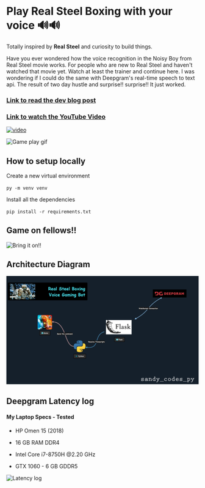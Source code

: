 # Play Real Steel Boxing with your voice 🔊🔊

Totally inspired by **Real Steel** and curiosity to build things.

Have you ever wondered how the voice recognition in the Noisy Boy from Real Steel movie works. For people who are new to Real Steel and haven't watched that movie yet. Watch at least the trainer and continue here.
I was wondering if I could do the same with Deepgram's real-time speech to text api. The result of two day hustle and surprise!! surprise!! It just worked.

### [Link to read the dev blog post](https://dev.to/sandy_codes_py/play-real-steel-boxing-with-your-voice-atom-the-peoples-champion-e8h)

### [Link to watch the YouTube Video](https://www.youtube.com/watch?v=BxZt7UkQ_-E&ab_channel=LateNightCodewithSanthosh)


<a href="https://www.youtube.com/watch?v=BxZt7UkQ_-E&ab_channel=LateNightCodewithSanthosh">
  <img src="https://img.youtube.com/vi/BxZt7UkQ_-E/hqdefault.jpg" alt="video">
</a>


![Game play gif](https://github.com/Santhoshkumard11/play-real-steel-boxing-with-your-audio/blob/4e8cb28f2b181ed5e808009d60ee85ea73a583c2/images/play_real_steel_boxing_with_voice_gif.gif)

## How to setup locally

Create a new virtual environment

`py -m venv venv`


Install all the dependencies

`pip install -r requirements.txt`


## Game on fellows!!
![Bring it on!!](https://github.com/Santhoshkumard11/play-real-steel-boxing-with-your-audio/blob/4e8cb28f2b181ed5e808009d60ee85ea73a583c2/images/bring_it_on.gif)


## Architecture Diagram
![Architecture Diagram](https://github.com/Santhoshkumard11/play-real-steel-boxing-with-your-audio/blob/4e8cb28f2b181ed5e808009d60ee85ea73a583c2/images/architecture-diagram-full.png)


## Deepgram Latency log

#### My Laptop Specs - Tested

- HP Omen 15 (2018)

- 16 GB RAM DDR4

- Intel Core i7-8750H @2.20 GHz

- GTX 1060 - 6 GB GDDR5

![Latency log](https://dev-to-uploads.s3.amazonaws.com/uploads/articles/gabhjdgp7fs4l24qwuwt.jpg)


